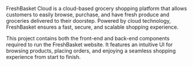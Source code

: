 FreshBasket Cloud is a cloud-based grocery shopping platform that allows customers to easily browse, purchase, and have fresh produce and groceries delivered to their doorstep. Powered by cloud technology, FreshBasket ensures a fast, secure, and scalable shopping experience.

This project contains both the front-end and back-end components required to run the FreshBasket website. It features an intuitive UI for browsing products, placing orders, and enjoying a seamless shopping experience from start to finish.
